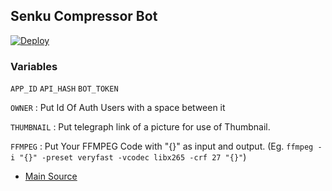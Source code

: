 ## Senku Compressor Bot 

[![Deploy](https://www.herokucdn.com/deploy/button.svg)](https://dashboard.heroku.com/new?button-url=https%3A%2F%2Fgithub.com%2F1Devilharsha%2Fsenku-compresser&template=httpshttps://github.com/Devilharsha/senku-compresser)

### Variables
`APP_ID` `API_HASH` `BOT_TOKEN`

`OWNER` : Put Id Of Auth Users with a space between it

`THUMBNAIL` : Put telegraph link of a picture for use of Thumbnail.

`FFMPEG` : Put Your FFMPEG Code with "{}" as input and output. (Eg. `ffmpeg -i "{}" -preset veryfast -vcodec libx265 -crf 27 "{}"`)

- [Main Source](https://github.com/Devilharsha/CompressorBot)
